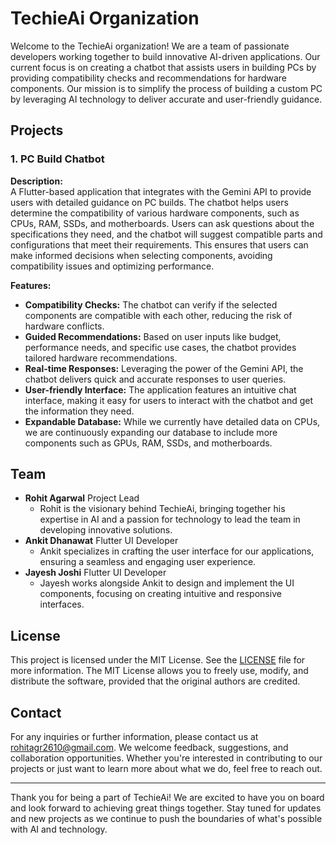 # TechieAi Organization

Welcome to the TechieAi organization! We are a team of passionate developers working together to build innovative AI-driven applications. Our current focus is on creating a chatbot that assists users in building PCs by providing compatibility checks and recommendations for hardware components. Our mission is to simplify the process of building a custom PC by leveraging AI technology to deliver accurate and user-friendly guidance.

## Projects

### 1. PC Build Chatbot

**Description:**  
A Flutter-based application that integrates with the Gemini API to provide users with detailed guidance on PC builds. The chatbot helps users determine the compatibility of various hardware components, such as CPUs, RAM, SSDs, and motherboards. Users can ask questions about the specifications they need, and the chatbot will suggest compatible parts and configurations that meet their requirements. This ensures that users can make informed decisions when selecting components, avoiding compatibility issues and optimizing performance.

**Features:**
- **Compatibility Checks:** The chatbot can verify if the selected components are compatible with each other, reducing the risk of hardware conflicts.
- **Guided Recommendations:** Based on user inputs like budget, performance needs, and specific use cases, the chatbot provides tailored hardware recommendations.
- **Real-time Responses:** Leveraging the power of the Gemini API, the chatbot delivers quick and accurate responses to user queries.
- **User-friendly Interface:** The application features an intuitive chat interface, making it easy for users to interact with the chatbot and get the information they need.
- **Expandable Database:** While we currently have detailed data on CPUs, we are continuously expanding our database to include more components such as GPUs, RAM, SSDs, and motherboards.

## Team

- **Rohit Agarwal** Project Lead
  - Rohit is the visionary behind TechieAi, bringing together his expertise in AI and a passion for technology to lead the team in developing innovative solutions.
- **Ankit Dhanawat** Flutter UI Developer
  - Ankit specializes in crafting the user interface for our applications, ensuring a seamless and engaging user experience.
- **Jayesh Joshi** Flutter UI Developer
  - Jayesh works alongside Ankit to design and implement the UI components, focusing on creating intuitive and responsive interfaces.

## License

This project is licensed under the MIT License. See the [LICENSE](LICENSE) file for more information. The MIT License allows you to freely use, modify, and distribute the software, provided that the original authors are credited.

## Contact

For any inquiries or further information, please contact us at rohitagr2610@gmail.com. We welcome feedback, suggestions, and collaboration opportunities. Whether you're interested in contributing to our projects or just want to learn more about what we do, feel free to reach out.

---

Thank you for being a part of TechieAi! We are excited to have you on board and look forward to achieving great things together. Stay tuned for updates and new projects as we continue to push the boundaries of what's possible with AI and technology.

